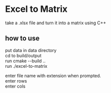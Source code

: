 # Excel to Matrix 

take a .xlsx file and turn it into a matrix using C++

## how to use
put data in data directory      
cd to build/output  
run cmake --build ..    
run ./excel-to-matrix   

enter file name with extension when prompted.   
enter rows  
enter cols  
